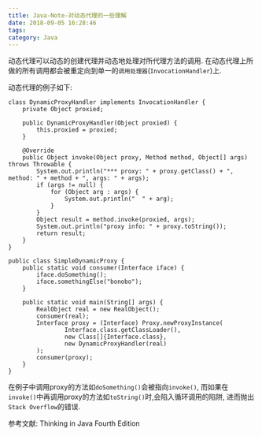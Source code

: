 ```yaml
---
title: Java-Note-对动态代理的一些理解
date: 2018-09-05 16:28:46
tags:
category: Java
---
```


动态代理可以动态的创建代理并动态地处理对所代理方法的调用. 在动态代理上所做的所有调用都会被重定向到单一的`调用处理器`(`InvocationHandler`)上.        

动态代理的例子如下:

```
class DynamicProxyHandler implements InvocationHandler {
    private Object proxied;

    public DynamicProxyHandler(Object proxied) {
        this.proxied = proxied;
    }

    @Override
    public Object invoke(Object proxy, Method method, Object[] args) throws Throwable {
        System.out.println("*** proxy: " + proxy.getClass() + ", method: " + method + ", args: " + args);
        if (args != null) {
            for (Object arg : args) {
                System.out.println("  " + arg);
            }
        }
        Object result = method.invoke(proxied, args);
        System.out.println("proxy info: " + proxy.toString());
        return result;
    }
}

public class SimpleDynamicProxy {
    public static void consumer(Interface iface) {
        iface.doSomething();
        iface.somethingElse("bonobo");
    }

    public static void main(String[] args) {
        RealObject real = new RealObject();
        consumer(real);
        Interface proxy = (Interface) Proxy.newProxyInstance(
                Interface.class.getClassLoader(),
                new Class[]{Interface.class},
                new DynamicProxyHandler(real)
        );
        consumer(proxy);
    }
}
```

在例子中调用proxy的方法如`doSomething()`会被指向`invoke()`, 而如果在`invoke()`中再调用proxy的方法如`toString()`时,会陷入循环调用的陷阱, 进而抛出`Stack Overflow`的错误.        

参考文献: Thinking in Java Fourth Edition